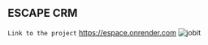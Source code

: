 ## ESCAPE CRM
`Link to the project` https://espace.onrender.com
![jobit](https://github.com/germainsafari/escape2/assets/99614251/a97ea0ed-594e-4982-af44-f56feb394312)
